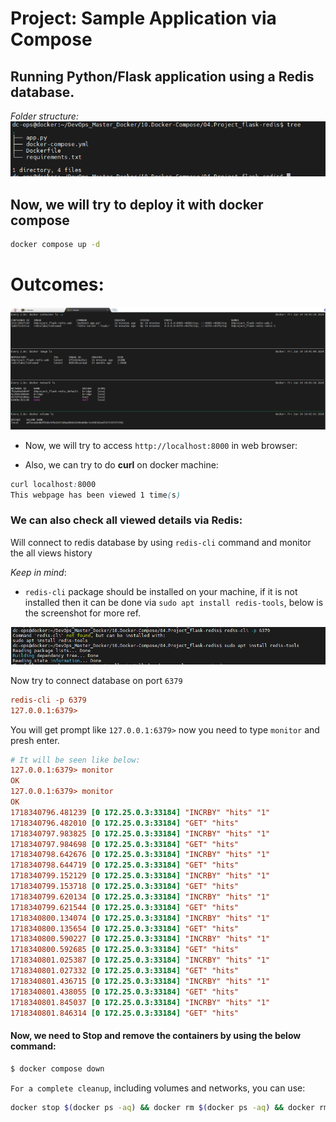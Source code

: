 # Project: Sample Application via Compose
## Running Python/Flask application using a Redis database.

*Folder structure:*
![alt text](image.png)

## Now, we will try to deploy it with docker compose

```bash
docker compose up -d
```                                                                                
# Outcomes:
![alt text](image-1.png)


- Now, we will try to access `http://localhost:8000` in web browser: 

* Also, we can try to do __curl__ on docker machine:

```css
curl localhost:8000
This webpage has been viewed 1 time(s)
```

### We can also check all viewed details via Redis:


Will connect to redis database by using ```redis-cli``` command and monitor the all views history

*Keep in mind*: 

- ```redis-cli``` package should be installed on your machine, if it is not installed then it can be done via ```sudo apt install redis-tools```, below is the screenshot for more ref.

![alt text](image-2.png)

Now try to connect database on port ```6379```
```ini
redis-cli -p 6379
127.0.0.1:6379> 
```
You will get prompt like ```127.0.0.1:6379>``` now you need to type ```monitor``` and presh enter.

```ini
# It will be seen like below:
127.0.0.1:6379> monitor
OK
127.0.0.1:6379> monitor
OK
1718340796.481239 [0 172.25.0.3:33184] "INCRBY" "hits" "1"
1718340796.482010 [0 172.25.0.3:33184] "GET" "hits"
1718340797.983825 [0 172.25.0.3:33184] "INCRBY" "hits" "1"
1718340797.984698 [0 172.25.0.3:33184] "GET" "hits"
1718340798.642676 [0 172.25.0.3:33184] "INCRBY" "hits" "1"
1718340798.644719 [0 172.25.0.3:33184] "GET" "hits"
1718340799.152129 [0 172.25.0.3:33184] "INCRBY" "hits" "1"
1718340799.153718 [0 172.25.0.3:33184] "GET" "hits"
1718340799.620134 [0 172.25.0.3:33184] "INCRBY" "hits" "1"
1718340799.621544 [0 172.25.0.3:33184] "GET" "hits"
1718340800.134074 [0 172.25.0.3:33184] "INCRBY" "hits" "1"
1718340800.135654 [0 172.25.0.3:33184] "GET" "hits"
1718340800.590227 [0 172.25.0.3:33184] "INCRBY" "hits" "1"
1718340800.592685 [0 172.25.0.3:33184] "GET" "hits"
1718340801.025387 [0 172.25.0.3:33184] "INCRBY" "hits" "1"
1718340801.027332 [0 172.25.0.3:33184] "GET" "hits"
1718340801.436715 [0 172.25.0.3:33184] "INCRBY" "hits" "1"
1718340801.438055 [0 172.25.0.3:33184] "GET" "hits"
1718340801.845037 [0 172.25.0.3:33184] "INCRBY" "hits" "1"
1718340801.846314 [0 172.25.0.3:33184] "GET" "hits"
```

#### Now, we need to Stop and remove the containers by using the below command:
```bash
$ docker compose down
```

```For a complete cleanup```, including volumes and networks, you can use:
```bash
docker stop $(docker ps -aq) && docker rm $(docker ps -aq) && docker rmi $(docker images -q) && docker volume prune -f && docker network prune -f
```
